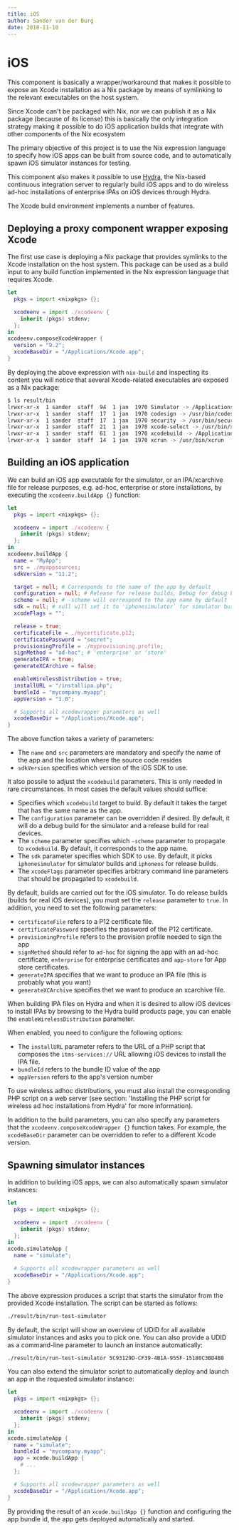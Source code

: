 ```yaml
---
title: iOS
author: Sander van der Burg
date: 2018-11-18
---
```

# iOS

This component is basically a wrapper/workaround that makes it possible to
expose an Xcode installation as a Nix package by means of symlinking to the
relevant executables on the host system.

Since Xcode can't be packaged with Nix, nor we can publish it as a Nix package
(because of its license) this is basically the only integration strategy
making it possible to do iOS application builds that integrate with other
components of the Nix ecosystem

The primary objective of this project is to use the Nix expression language to
specify how iOS apps can be built from source code, and to automatically spawn
iOS simulator instances for testing.

This component also makes it possible to use [Hydra](http://nixos.org/hydra),
the Nix-based continuous integration server to regularly build iOS apps and to
do wireless ad-hoc installations of enterprise IPAs on iOS devices through
Hydra.

The Xcode build environment implements a number of features.

Deploying a proxy component wrapper exposing Xcode
--------------------------------------------------
The first use case is deploying a Nix package that provides symlinks to the Xcode
installation on the host system. This package can be used as a build input to
any build function implemented in the Nix expression language that requires
Xcode.

```nix
let
  pkgs = import <nixpkgs> {};

  xcodeenv = import ./xcodeenv {
    inherit (pkgs) stdenv;
  };
in
xcodeenv.composeXcodeWrapper {
  version = "9.2";
  xcodeBaseDir = "/Applications/Xcode.app";
}
```

By deploying the above expression with `nix-build` and inspecting its content
you will notice that several Xcode-related executables are exposed as a Nix
package:

```bash
$ ls result/bin
lrwxr-xr-x  1 sander  staff  94  1 jan  1970 Simulator -> /Applications/Xcode.app/Contents/Developer/Applications/Simulator.app/Contents/MacOS/Simulator
lrwxr-xr-x  1 sander  staff  17  1 jan  1970 codesign -> /usr/bin/codesign
lrwxr-xr-x  1 sander  staff  17  1 jan  1970 security -> /usr/bin/security
lrwxr-xr-x  1 sander  staff  21  1 jan  1970 xcode-select -> /usr/bin/xcode-select
lrwxr-xr-x  1 sander  staff  61  1 jan  1970 xcodebuild -> /Applications/Xcode.app/Contents/Developer/usr/bin/xcodebuild
lrwxr-xr-x  1 sander  staff  14  1 jan  1970 xcrun -> /usr/bin/xcrun
```

Building an iOS application
---------------------------
We can build an iOS app executable for the simulator, or an IPA/xcarchive file
for release purposes, e.g. ad-hoc, enterprise or store installations, by
executing the `xcodeenv.buildApp {}` function:

```nix
let
  pkgs = import <nixpkgs> {};

  xcodeenv = import ./xcodeenv {
    inherit (pkgs) stdenv;
  };
in
xcodeenv.buildApp {
  name = "MyApp";
  src = ./myappsources;
  sdkVersion = "11.2";

  target = null; # Corresponds to the name of the app by default
  configuration = null; # Release for release builds, Debug for debug builds
  scheme = null; # -scheme will correspond to the app name by default
  sdk = null; # null will set it to 'iphonesimulator` for simulator builds or `iphoneos` to real builds
  xcodeFlags = "";

  release = true;
  certificateFile = ./mycertificate.p12;
  certificatePassword = "secret";
  provisioningProfile = ./myprovisioning.profile;
  signMethod = "ad-hoc"; # 'enterprise' or 'store'
  generateIPA = true;
  generateXCArchive = false;

  enableWirelessDistribution = true;
  installURL = "/installipa.php";
  bundleId = "mycompany.myapp";
  appVersion = "1.0";

  # Supports all xcodewrapper parameters as well
  xcodeBaseDir = "/Applications/Xcode.app";
}
```

The above function takes a variety of parameters:
* The `name` and `src` parameters are mandatory and specify the name of the app
  and the location where the source code resides
* `sdkVersion` specifies which version of the iOS SDK to use.

It also possile to adjust the `xcodebuild` parameters. This is only needed in
rare circumstances. In most cases the default values should suffice:

* Specifies which `xcodebuild` target to build. By default it takes the target
  that has the same name as the app.
* The `configuration` parameter can be overridden if desired. By default, it
  will do a debug build for the simulator and a release build for real devices.
* The `scheme` parameter specifies which `-scheme` parameter to propagate to
  `xcodebuild`. By default, it corresponds to the app name.
* The `sdk` parameter specifies which SDK to use. By default, it picks
  `iphonesimulator` for simulator builds and `iphoneos` for release builds.
* The `xcodeFlags` parameter specifies arbitrary command line parameters that
  should be propagated to `xcodebuild`.

By default, builds are carried out for the iOS simulator. To do release builds
(builds for real iOS devices), you must set the `release` parameter to `true`.
In addition, you need to set the following parameters:

* `certificateFile` refers to a P12 certificate file.
* `certificatePassword` specifies the password of the P12 certificate.
* `provisioningProfile` refers to the provision profile needed to sign the app
* `signMethod` should refer to `ad-hoc` for signing the app with an ad-hoc
  certificate, `enterprise` for enterprise certificates and `app-store` for App
  store certificates.
* `generateIPA` specifies that we want to produce an IPA file (this is probably
  what you want)
* `generateXCArchive` specifies thet we want to produce an xcarchive file.

When building IPA files on Hydra and when it is desired to allow iOS devices to
install IPAs by browsing to the Hydra build products page, you can enable the
`enableWirelessDistribution` parameter.

When enabled, you need to configure the following options:

* The `installURL` parameter refers to the URL of a PHP script that composes the
  `itms-services://` URL allowing iOS devices to install the IPA file.
* `bundleId` refers to the bundle ID value of the app
* `appVersion` refers to the app's version number

To use wireless adhoc distributions, you must also install the corresponding
PHP script on a web server (see section: 'Installing the PHP script for wireless
ad hoc installations from Hydra' for more information).

In addition to the build parameters, you can also specify any parameters that
the `xcodeenv.composeXcodeWrapper {}` function takes. For example, the
`xcodeBaseDir` parameter can be overridden to refer to a different Xcode
version.

Spawning simulator instances
----------------------------
In addition to building iOS apps, we can also automatically spawn simulator
instances:

```nix
let
  pkgs = import <nixpkgs> {};

  xcodeenv = import ./xcodeenv {
    inherit (pkgs) stdenv;
  };
in
xcode.simulateApp {
  name = "simulate";

  # Supports all xcodewrapper parameters as well
  xcodeBaseDir = "/Applications/Xcode.app";
}
```

The above expression produces a script that starts the simulator from the
provided Xcode installation. The script can be started as follows:

```bash
./result/bin/run-test-simulator
```

By default, the script will show an overview of UDID for all available simulator
instances and asks you to pick one. You can also provide a UDID as a
command-line parameter to launch an instance automatically:

```bash
./result/bin/run-test-simulator 5C93129D-CF39-4B1A-955F-15180C3BD4B8
```

You can also extend the simulator script to automatically deploy and launch an
app in the requested simulator instance:

```nix
let
  pkgs = import <nixpkgs> {};

  xcodeenv = import ./xcodeenv {
    inherit (pkgs) stdenv;
  };
in
xcode.simulateApp {
  name = "simulate";
  bundleId = "mycompany.myapp";
  app = xcode.buildApp {
    # ...
  };

  # Supports all xcodewrapper parameters as well
  xcodeBaseDir = "/Applications/Xcode.app";
}
```

By providing the result of an `xcode.buildApp {}` function and configuring the
app bundle id, the app gets deployed automatically and started.
